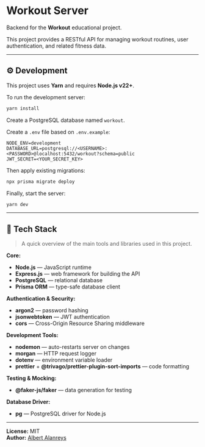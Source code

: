 # Workout Server

Backend for the **Workout** educational project.

This project provides a RESTful API for managing workout routines, user authentication, and related fitness data.

---

## ⚙️ Development

This project uses **Yarn** and requires **Node.js v22+**.

To run the development server:

```bash
yarn install
```

Create a PostgreSQL database named `workout`.

Create a `.env` file based on `.env.example`:

```
NODE_ENV=development
DATABASE_URL=postgresql://<USERNAME>:<PASSWORD>@localhost:5432/workout?schema=public
JWT_SECRET=<YOUR_SECRET_KEY>
```

Then apply existing migrations:

```bash
npx prisma migrate deploy
```

Finally, start the server:

```bash
yarn dev
```

---

## 🧰 Tech Stack

> A quick overview of the main tools and libraries used in this project.

**Core:**

- **Node.js** — JavaScript runtime
- **Express.js** — web framework for building the API
- **PostgreSQL** — relational database
- **Prisma ORM** — type-safe database client

**Authentication & Security:**

- **argon2** — password hashing
- **jsonwebtoken** — JWT authentication
- **cors** — Cross-Origin Resource Sharing middleware

**Development Tools:**

- **nodemon** — auto-restarts server on changes
- **morgan** — HTTP request logger
- **dotenv** — environment variable loader
- **prettier** + **@trivago/prettier-plugin-sort-imports** — code formatting

**Testing & Mocking:**

- **@faker-js/faker** — data generation for testing

**Database Driver:**

- **pg** — PostgreSQL driver for Node.js

---

**License:** MIT  
**Author:** [Albert Alanreys](https://github.com/albert-alanreys)
